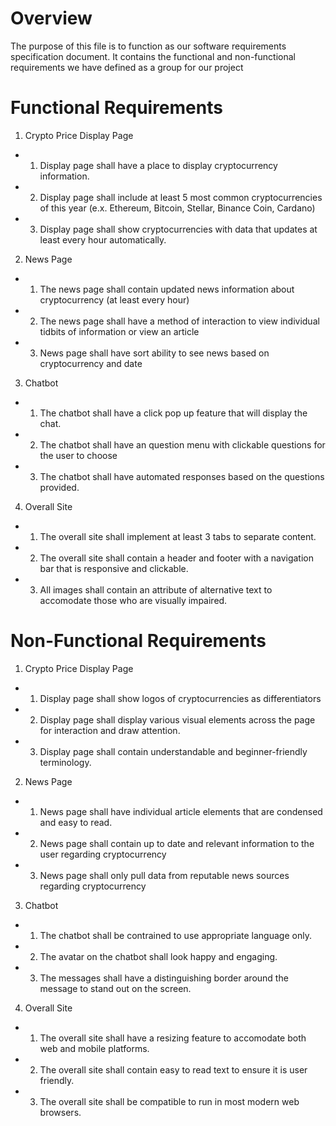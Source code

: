 # Overview
The purpose of this file is to function as our software requirements specification document. It contains the functional and non-functional requirements we have defined as a group for our project
# Functional Requirements
1. Crypto Price Display Page
  - 1. Display page shall have a place to display cryptocurrency information.
  - 2. Display page shall include at least 5 most common cryptocurrencies of this year (e.x. Ethereum, Bitcoin, Stellar, Binance Coin, Cardano)
  - 3. Display page shall show cryptocurrencies with data that updates at least every hour automatically.

2. News Page
 - 1. The news page shall contain updated news information about cryptocurrency (at least every hour)
 - 2. The news page shall have a method of interaction to view individual tidbits of information or view an article
 - 3. News page shall have sort ability to see news based on cryptocurrency and date

3. Chatbot
 - 1. The chatbot shall have a click pop up feature that will display the chat.
 - 2. The chatbot shall have an question menu with clickable questions for the user to choose
 - 3. The chatbot shall have automated responses based on the questions provided.

4. Overall Site
 - 1. The overall site shall implement at least 3 tabs to separate content.
 - 2. The overall site shall contain a header and footer with a navigation bar that is responsive and clickable.
 - 3. All images shall contain an attribute of alternative text to accomodate those who are visually impaired.


# Non-Functional Requirements
1. Crypto Price Display Page
  - 1. Display page shall show logos of cryptocurrencies as differentiators
  - 2. Display page shall display various visual elements across the page for interaction and draw attention.
  - 3. Display page shall contain understandable and beginner-friendly terminology.

2. News Page
 - 1. News page shall have individual article elements that are condensed and easy to read.
 - 2. News page shall contain up to date and relevant information to the user regarding cryptocurrency
 - 3. News page shall only pull data from reputable news sources regarding cryptocurrency

3. Chatbot
 - 1. The chatbot shall be contrained to use appropriate language only.
 - 2. The avatar on the chatbot shall look happy and engaging.
 - 3. The messages shall have a distinguishing border around the message to stand out on the screen.

4. Overall Site
 - 1. The overall site shall have a resizing feature to accomodate both web and mobile platforms.
 - 2. The overall site shall contain easy to read text to ensure it is user friendly.
 - 3. The overall site shall be compatible to run in most modern web browsers.
